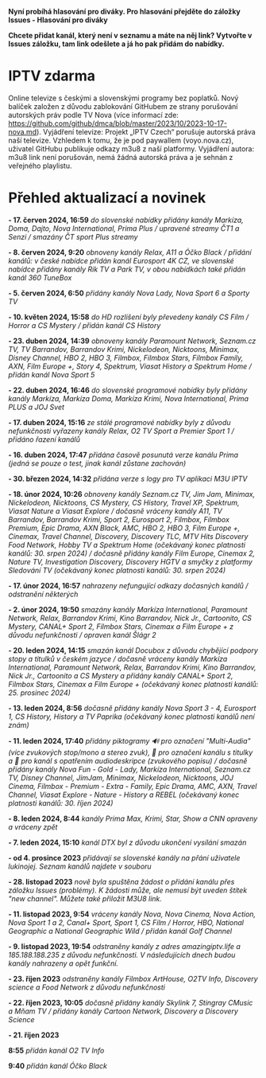 **Nyní probíhá hlasování pro diváky. Pro hlasování přejděte do záložky Issues - Hlasování pro diváky**

**Chcete přidat kanál, který není v seznamu a máte na něj link? Vytvořte v Issues záložku, tam link odešlete a já ho pak přidám do nabídky.**
# IPTV zdarma
Online televize s českými a slovenskými programy bez poplatků. Nový balíček založen z důvodu zablokování GitHubem ze strany porušování autorských práv podle TV Nova (více informací zde: https://github.com/github/dmca/blob/master/2023/10/2023-10-17-nova.md).
Vyjádření televize: Projekt „IPTV Czech“ porušuje autorská práva naší televize. Vzhledem k tomu, že je pod paywallem (voyo.nova.cz), uživatel GitHubu publikuje odkazy m3u8 z naší platformy. Vyjádření autora: m3u8 link není porušován, nemá žádná autorská práva a je sehnán z veřejného playlistu.

# Přehled aktualizací a novinek
**- 17. červen 2024, 16:59**
*do slovenské nabídky přidány kanály Markíza, Doma, Dajto, Nova International, Prima Plus / upravené streamy ČT1 a Senzi / smazány ČT sport Plus streamy*

**- 8. červen 2024, 9:20**
*obnoveny kanály Relax, A11 a Óčko Black / přidání kanálů: v české nabídce přidán kanál Eurosport 4K CZ, ve slovenské nabídce přidány kanály Rik TV a Park TV, v obou nabídkách také přidán kanál 360 TuneBox*

**- 5. červen 2024, 6:50**
*přidány kanály Nova Lady, Nova Sport 6 a Sporty TV*

**- 10. květen 2024, 15:58**
*do HD rozlišení byly převedeny kanály CS Film / Horror a CS Mystery / přidán kanál CS History*

**- 23. duben 2024, 14:39**
*obnoveny kanály Paramount Network, Seznam.cz TV, TV Barrandov, Barrandov Krimi, Nickelodeon, Nicktoons, Minimax, Disney Channel, HBO 2, HBO 3, Filmbox, Filmbox Stars, Filmbox Family, AXN, Film Europe +, Story 4, Spektrum, Viasat History a Spektrum Home / přidán kanál Nova Sport 5*

**- 22. duben 2024, 16:46**
*do slovenské programové nabídky byly přidány kanály Markíza, Markíza Doma, Markíza Krimi, Nova International, Prima PLUS a JOJ Svet*

**- 17. duben 2024, 15:16**
*ze stálé programové nabídky byly z důvodu nefunkčnosti vyřazeny kanály Relax, O2 TV Sport a Premier Sport 1 / přidáno řazení kanálů*

**- 16. duben 2024, 17:47**
*přidána časově posunutá verze kanálu Prima (jedná se pouze o test, jinak kanál zůstane zachován)*

**- 30. březen 2024, 14:32**
*přidána verze s logy pro TV aplikaci M3U IPTV*

**- 18. únor 2024, 10:26**
*obnoveny kanály Seznam.cz TV, Jim Jam, Minimax, Nickelodeon, Nicktoons, CS Mystery, CS History, Travel XP, Spektrum, Viasat Nature a Viasat Explore / dočasně vráceny kanály A11, TV Barrandov, Barrandov Krimi, Sport 2, Eurosport 2, Filmbox, Filmbox Premium, Epic Drama, AXN Black, AMC, HBO 2, HBO 3, Film Europe +, Cinemax, Travel Channel, Discovery, Discovery TLC, MTV Hits Discovery Food Network, Hobby TV a Spektrum Home (očekávaný konec platnosti kanálů: 30. srpen 2024) / dočasně přidány kanály Film Europe, Cinemax 2, Nature TV, Investigation Discovery, Discovery HGTV a smyčky z platformy Sledování TV (očekávaný konec platnosti kanálů: 30. srpen 2024)*

**- 17. únor 2024, 16:57**
*nahrazeny nefungující odkazy dočasných kanálů / odstranění některých*

**- 2. únor 2024, 19:50**
*smazány kanály Markíza International, Paramount Network, Relax, Barrandov Krimi, Kino Barrandov, Nick Jr., Cartoonito, CS Mystery, CANAL+ Sport 2, Filmbox Stars, Cinemax a Film Europe + z důvodu nefunkčnosti / opraven kanál Šlágr 2*

**- 20. leden 2024, 14:15**
*smazán kanál Docubox z důvodu chybějící podpory stopy a titulků v českém jazyce / dočasně vráceny kanály Markíza International, Paramount Network, Relax, Barrandov Krimi, Kino Barrandov, Nick Jr., Cartoonito a CS Mystery a přidány kanály CANAL+ Sport 2, Filmbox Stars, Cinemax a Film Europe + (očekávaný konec platnosti kanálů: 25. prosinec 2024)*

**- 13. leden 2024, 8:56**
*dočasně přidány kanály Nova Sport 3 - 4, Eurosport 1, CS History, History a TV Paprika (očekávaný konec platnosti kanálů není znám)*

**- 11. leden 2024, 17:40**
*přidány piktogramy 🔊 pro označení "Multi-Audia" (více zvukových stop/mono a stereo zvuk), 📜 pro označení kanálu s titulky a 🦻 pro kanál s opatřením audiodeskripce (zvukového popisu) / dočasně přidány kanály Nova Fun - Gold - Lady, Markíza International, Seznam.cz TV, Disney Channel, JimJam, Minimax, Nickelodeon, Nicktoons, JOJ Cinema, Filmbox - Premium - Extra - Family, Epic Drama, AMC, AXN, Travel Channel, Viasat Explore - Nature - History a REBEL (očekávaný konec platnosti kanálů: 30. říjen 2024)*

**- 8. leden 2024, 8:44**
*kanály Prima Max, Krimi, Star, Show a CNN opraveny a vráceny zpět*

**- 7. leden 2024, 15:10**
*kanál DTX byl z důvodu ukončení vysílání smazán*

**- od 4. prosince 2023**
*přidávají se slovenské kanály na přání uživatele lukinojej. Seznam kanálů najdete v souboru*

**- 28. listopad 2023**
*nově byla spuštěna žádost o přidání kanálu přes záložku Issues (problémy). K žádosti může, ale nemusí být uveden štítek "new channel". Můžete také přiložit M3U8 link.*

**- 11. listopad 2023, 9:54**
*vráceny kanály Nova, Nova Cinema, Nova Action, Nova Sport 1 a 2, Canal+ Sport, Sport 1, CS Film / Horror, HBO, National Geographic a National Geographic Wild / přidán kanál Golf Channel*

**- 9. listopad 2023, 19:54**
*odstraněny kanály z adres amazingiptv.life a 185.188.188.235 z důvodu nefunkčnosti. V následujících dnech budou kanály nahrazeny a opět funkční.*

**- 23. říjen 2023**
*odstraněny kanály Filmbox ArtHouse, O2TV Info, Discovery science a Food Network z důvodu nefunkčnosti*

**- 22. říjen 2023, 10:05**
*dočasně přidány kanály Skylink 7, Stingray CMusic a Mňam TV / přidány kanály Cartoon Network, Discovery a Discovery Science*

**- 21. říjen 2023**

**8:55**
*přidán kanál O2 TV Info*

**9:40**
*přidán kanál Óčko Black*
